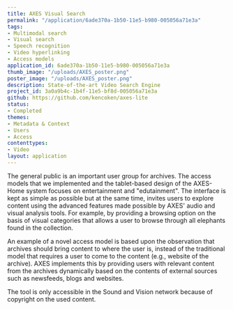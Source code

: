```yaml
---
title: AXES Visual Search
permalink: "/application/6ade370a-1b50-11e5-b980-005056a71e3a"
tags:
- Multimodal search
- Visual search
- Speech recognition
- Video hyperlinking
- Access models
application_id: 6ade370a-1b50-11e5-b980-005056a71e3a
thumb_image: "/uploads/AXES_poster.png"
poster_image: "/uploads/AXES_poster.png"
description: State-of-the-art Video Search Engine
project_id: 3a0a9b4c-1b4f-11e5-bf8d-005056a71e3a
github: https://github.com/kencoken/axes-lite
status:
- Completed
themes:
- Metadata & Context
- Users
- Access
contenttypes:
- Video
layout: application
---
```


The general public is an important user group for archives. The access models that we implemented and the tablet-based design of the AXES-Home system focuses on entertainment and "edutainment". The interface is kept as simple as possible but at the same time, invites users to explore content using the advanced features made possible by AXES' audio and visual analysis tools. For example, by providing a browsing option on the basis of visual categories that allows a user to browse through all elephants found in the collection.

An example of a novel access model is based upon the observation that archives should bring content to where the user is, instead of the traditional model that requires a user to come to the content (e.g., website of the archive). AXES implements this by providing users with relevant content from the archives dynamically based on the contents of external sources such as newsfeeds, blogs and websites.

The tool is only accessible in the Sound and Vision network because of copyright on the used content.
